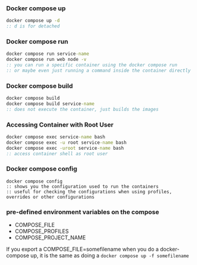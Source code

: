 ### Docker compose up
```cmd
docker compose up -d 
:: d is for detached
```

### Docker compose run
```cmd
docker compose run service-name
docker compose run web node -v
:: you can run a specific container using the docker compose run
:: or maybe even just running a command inside the container directly
```

### Docker compose build
```cmd
docker compose build
docker compose build service-name
:: does not execute the container, just builds the images
```

### Accessing Container with Root User
```cmd
docker compose exec service-name bash
docker compose exec -u root service-name bash
docker compose exec -uroot service-name bash
:: access container shell as root user
```

### Docker compose config
```
docker compose config
:: shows you the configuration used to run the containers
:: useful for checking the configurations when using profiles, overrides or other configurations
```

### pre-defined environment variables on the compose

- COMPOSE_FILE
- COMPOSE_PROFILES
- COMPOSE_PROJECT_NAME

If you export a COMPOSE_FILE=somefilename when you do a docker-compose up, it is the same as doing a ``docker compose up -f somefilename``
